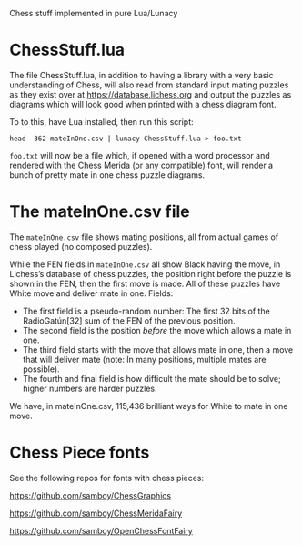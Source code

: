 Chess stuff implemented in pure Lua/Lunacy

# ChessStuff.lua

The file ChessStuff.lua, in addition to having a library with a 
very basic understanding of Chess, will also read from standard
input mating puzzles as they exist over at https://database.lichess.org
and output the puzzles as diagrams which will look good when printed
with a chess diagram font.

To to this, have Lua installed, then run this script:

```
head -362 mateInOne.csv | lunacy ChessStuff.lua > foo.txt
```

`foo.txt` will now be a file which, if opened with a word processor and
rendered with the Chess Merida (or any compatible) font, will render a
bunch of pretty mate in one chess puzzle diagrams.

# The mateInOne.csv file

The `mateInOne.csv` file shows mating positions, all from actual games
of chess played (no composed puzzles).

While the FEN fields in `mateInOne.csv` all show Black having the move,
in Lichess’s database of chess puzzles, the position right before the
puzzle is shown in the FEN, then the first move is made.  All of
these puzzles have White move and deliver mate in one.  Fields:

* The first field is a pseudo-random number: The first 32 bits of 
  the RadioGatún[32] sum of the FEN of the previous position.  
* The second field is the position *before* the move which allows 
  a mate in one.  
* The third field starts with the move that allows mate in one, then a 
  move that will deliver mate (note: In many positions, multiple mates 
  are possible).  
* The fourth and final field is how difficult the mate should be to 
  solve; higher numbers are harder puzzles.

We have, in mateInOne.csv, 115,436 brilliant ways for White to mate in
one move.

# Chess Piece fonts

See the following repos for fonts with chess pieces:

https://github.com/samboy/ChessGraphics

https://github.com/samboy/ChessMeridaFairy

https://github.com/samboy/OpenChessFontFairy


